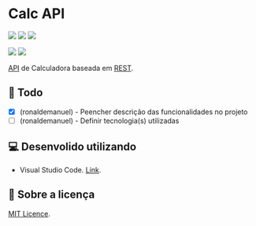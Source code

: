 # Calc API

![](https://img.shields.io/github/last-commit/ronaldemanuel/calc-api)
![](https://img.shields.io/github/license/ronaldemanuel/calc-api)
![](https://img.shields.io/github/repo-size/ronaldemanuel/calc-api)

![](https://img.shields.io/github/forks/ronaldemanuel/calc-api?style=social)
![](https://img.shields.io/github/stars/ronaldemanuel/calc-api?style=social)

[API](https://pt.wikipedia.org/wiki/Interface_de_programa%C3%A7%C3%A3o_de_aplica%C3%A7%C3%B5es)
de Calculadora baseada em 
[REST](https://pt.wikipedia.org/wiki/REST).

## 📝 Todo

- [x] (ronaldemanuel) - Peencher descrição das funcionalidades no projeto
- [ ] (ronaldemanuel) - Definir tecnologia(s) utilizadas

## 💻 Desenvolido utilizando 
* Visual Studio Code. [Link](https://code.visualstudio.com/).

## 📗 Sobre a licença
[MIT Licence](https://opensource.org/licenses/MIT).
